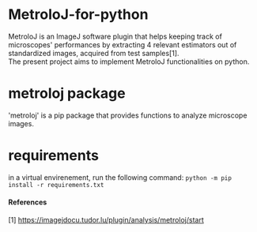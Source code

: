 # MetroloJ-for-python
MetroloJ is an ImageJ software plugin that helps keeping track of microscopes' performances by extracting 4 relevant estimators out of standardized images, acquired from test samples[1]. \
The present project aims to implement MetroloJ functionalities on python. 

# metroloj package
'metroloj' is a pip package that provides functions to analyze microscope images.

# requirements
in a virtual envirenement, run the following command:
```python -m pip install -r requirements.txt```

#### References
[1] https://imagejdocu.tudor.lu/plugin/analysis/metroloj/start
